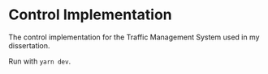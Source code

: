 # Control Implementation

The control implementation for the Traffic Management System used in my dissertation.

Run with `yarn dev`.

